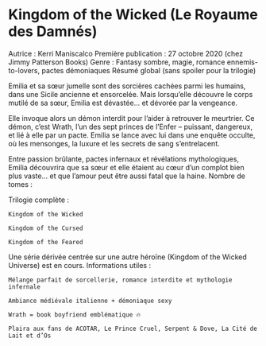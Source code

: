 # Kingdom of the Wicked (Le Royaume des Damnés)

Autrice : Kerri Maniscalco
Première publication : 27 octobre 2020 (chez Jimmy Patterson Books)
Genre : Fantasy sombre, magie, romance ennemis-to-lovers, pactes démoniaques
Résumé global (sans spoiler pour la trilogie)

Emilia et sa sœur jumelle sont des sorcières cachées parmi les humains, dans une Sicile ancienne et ensorcelée. Mais lorsqu’elle découvre le corps mutilé de sa sœur, Emilia est dévastée... et dévorée par la vengeance.

Elle invoque alors un démon interdit pour l’aider à retrouver le meurtrier. Ce démon, c’est Wrath, l’un des sept princes de l’Enfer – puissant, dangereux, et lié à elle par un pacte. Emilia se lance avec lui dans une enquête occulte, où les mensonges, la luxure et les secrets de sang s’entrelacent.

Entre passion brûlante, pactes infernaux et révélations mythologiques, Emilia découvrira que sa sœur et elle étaient au cœur d’un complot bien plus vaste… et que l’amour peut être aussi fatal que la haine.
Nombre de tomes :

Trilogie complète :

    Kingdom of the Wicked

    Kingdom of the Cursed

    Kingdom of the Feared

 Une série dérivée centrée sur une autre héroïne (Kingdom of the Wicked Universe) est en cours.
Informations utiles :

    Mélange parfait de sorcellerie, romance interdite et mythologie infernale

    Ambiance médiévale italienne + démoniaque sexy

    Wrath = book boyfriend emblématique 🔥

    Plaira aux fans de ACOTAR, Le Prince Cruel, Serpent & Dove, La Cité de Lait et d’Os